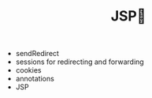<h1 align="center">
    JSP🎯
</h1>
<br>

<ul>
  <li>sendRedirect</li>
  <li>sessions for redirecting and forwarding</li>
  <li>cookies</li>
  <li>annotations</li>
  <li>JSP</li>
</ul>
